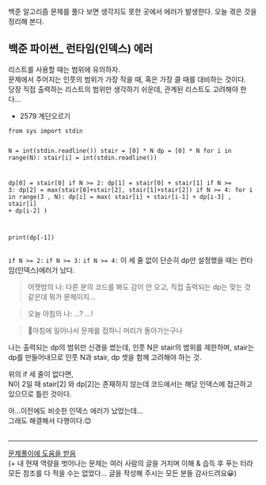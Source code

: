 <br>
백준 알고리즘 문제를 풀다 보면 생각지도 못한 곳에서 에러가 발생한다.
오늘 겪은 것을 정리해 본다.
<h2 id="백준-파이썬_-런타임인덱스-에러">백준 파이썬_ 런타임(인덱스) 에러</h2>
<p>리스트를 사용할 때는 범위에 유의하자.<br>
문제에서 주어지는 인풋의 범위가 가장 작을 때, 혹은 가장 클 때를 대비하는 것이다.<br>
당장 직접 출력하는 리스트의 범위만 생각하기 쉬운데, 관계된 리스트도 고려해야 한다…</p>
<ul>
<li>2579 계단오르기</li>
</ul>
<pre><code>from sys import stdin

N = int(stdin.readline())
stair = [0] * N
dp = [0] * N
for i in  range(N):
	stair[i] = int(stdin.readline())

dp[0] = stair[0]
if N &gt;= 2:
	dp[1] = stair[0] + stair[1]
if N &gt;= 3:
	dp[2] = max(stair[0]+stair[2], stair[1]+stair[2])
if N &gt;= 4:
	for i in  range(3 , N):
		dp[i] = max( stair[i] + stair[i-1] + dp[i-3] , stair[i] + dp[i-2] )

print(dp[-1])
</code></pre>
<p><code>if N &gt;= 2:</code> <code>if N &gt;= 3:</code> <code>if N &gt;= 4:</code> 이 세 줄 없이 단순히 dp만 설정했을 때는 런타임(인덱스)에러가 났다.</p>
<blockquote>
<p>어젯밤의 나: 다른 분의 코드를 봐도 감이 안 오고, 직접 출력되는 dp는 맞는 것 같은데 뭐가 문제이지…</p>
</blockquote>
<blockquote>
<p>오늘 아침의 나: …? …!</p>
</blockquote>
<blockquote>
<p>🤣아침에 일어나서 문제를 접하니 머리가 돌아가는구나</p>
</blockquote>
<p>나는 출력되는 dp의 범위만 신경을 썼는데, 인풋 N은 stair의 범위를 제한하며, stair는 dp를 만들어내므로 인풋 N과 stair, dp 셋을 함께 고려해야 하는 것.</p>
<p>위의 if 세 줄이 없다면,<br>
N이 2일 때 stair[2] 와 dp[2]는 존재하지 않는데 코드에서는 해당 인덱스에 접근하고 있으므로 틀린 것이다.</p>
<p>아…이전에도 비슷한 인덱스 에러가 났었는데…<br>
그래도 해결해서 다행이다.😊<br>
<br></p>
<hr>
<p><a href="https://daimhada.tistory.com/181">문제풀이에 도움을 받음</a><br>
(+ 내 현재 역량을 벗어나는 문제는 여러 사람의 글을 거치며 이해 &amp; 습득 후 푸는 터라 모든 참조를 다 적을 수는 없었다… 글을 작성해 주시는 모든 분들 감사드려요😀)</p>

